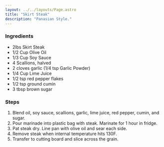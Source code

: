 ```yaml
---
layout: ../../layouts/Page.astro
title: "Skirt Steak"
description: "Panasian Style."
---
```


### Ingredients

*   2lbs Skirt Steak
*   1/2 Cup Olive Oil
*   1/3 Cup Soy Sauce
*   4 Scallions, halved
*   2 cloves garlic (1/4 tsp Garlic Powder)
*   1/4 Cup Lime Juice
*   1/2 tsp red pepper flakes
*   1/2 tsp ground cumin
*   3 tbsp brown sugar

### Steps

1.  Blend oil, soy sauce, scallions, garlic, lime juice, red pepper, cumin, and sugar.
2.  Pour marinade into plastic bag with steak. Marinate for 1 hour in fridge.
3.  Pat steak dry. Line pan with olive oil and sear each side.
4.  Remove steak when internal temperature hits 130F.
5.  Transfer to cutting board and slice across the grain.